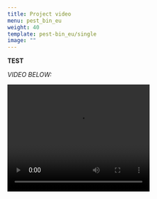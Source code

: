 ```yaml
---
title: Project video
menu: pest_bin_eu
weight: 40
template: pest-bin_eu/single
image: ""
---
```

**TEST**

*VIDEO BELOW:*

<video width="320" height="240" src="../video/test_yeast.mp4" controls />

![](../video/test_yeast.mp4)

<br>
